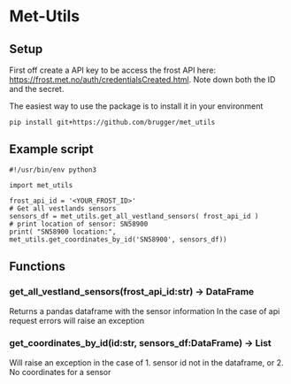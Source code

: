 
# Met-Utils




## Setup

First off create a API key to be access the frost API here:
https://frost.met.no/auth/credentialsCreated.html. Note down both the ID and the secret.

The easiest way to use the package is to install it in your environment

``` 
pip install git+https://github.com/brugger/met_utils

```

## Example script

``` 
#!/usr/bin/env python3

import met_utils 

frost_api_id = '<YOUR_FROST_ID>'
# Get all vestlands sensors
sensors_df = met_utils.get_all_vestland_sensors( frost_api_id )
# print location of sensor: SN58900
print( "SN58900 location:",  met_utils.get_coordinates_by_id('SN58900', sensors_df))
```



## Functions


### get_all_vestland_sensors(frost_api_id:str) -> DataFrame

Returns a pandas dataframe with the sensor information
In the case of api request errors will raise an exception


### get_coordinates_by_id(id:str, sensors_df:DataFrame) -> List

Will raise an exception in the case of 1. sensor id not in the dataframe, or 2. No coordinates for a sensor




